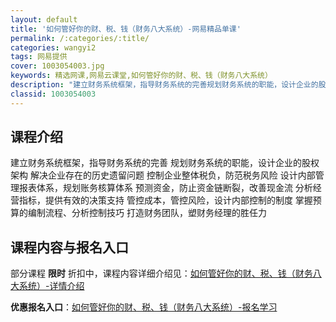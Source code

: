 ```yaml
---
layout: default
title: '如何管好你的财、税、钱（财务八大系统）-网易精品单课'
permalink: /:categories/:title/
categories: wangyi2
tags: 网易提供
cover: 1003054003.jpg
keywords: 精选网课,网易云课堂,如何管好你的财、税、钱（财务八大系统）
description: "建立财务系统框架，指导财务系统的完善规划财务系统的职能，设计企业的股权架构解决企业存在的历史遗留问题控制企业整体税负，防范税务风险设计内部管理报表体系，规划账务核算体系预测资金，防止资金链断"
classid: 1003054003
---
```


## 课程介绍

建立财务系统框架，指导财务系统的完善
规划财务系统的职能，设计企业的股权架构
解决企业存在的历史遗留问题
控制企业整体税负，防范税务风险
设计内部管理报表体系，规划账务核算体系
预测资金，防止资金链断裂，改善现金流
分析经营指标，提供有效的决策支持
管控成本，管控风险，设计内部控制的制度
掌握预算的编制流程、分析控制技巧
打造财务团队，塑财务经理的胜任力

## 课程内容与报名入口

部分课程 **限时** 折扣中，课程内容详细介绍见：[如何管好你的财、税、钱（财务八大系统）-详情介绍](https://study.163.com/course/introduction/1003054003.htm?share=1&shareId=1025206652&utm_campaign=share&utm_medium=iphoneShare&utm_source=&utm_u=1025206652)

**优惠报名入口**：[如何管好你的财、税、钱（财务八大系统）-报名学习](https://study.163.com/course/introduction/1003054003.htm?share=1&shareId=1025206652&utm_campaign=share&utm_medium=iphoneShare&utm_source=&utm_u=1025206652)

